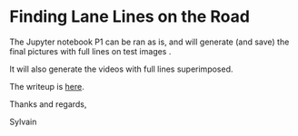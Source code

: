 # **Finding Lane Lines on the Road** 

The Jupyter notebook P1 can be ran as is, and will generate (and save) the final pictures with full lines on test images .

It will also generate the videos with full lines superimposed.

The writeup is [here](https://github.com/schambon77/CarND-LaneLines-P1/blob/master/writeup.md).

Thanks and regards,

Sylvain
